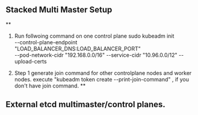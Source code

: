 
## Stacked Multi Master Setup
**
1) Run follwoing command on one control plane
sudo kubeadm init \
--control-plane-endpoint "LOAD_BALANCER_DNS:LOAD_BALANCER_PORT" \
--pod-network-cidr "192.168.0.0/16"
--service-cidr "10.96.0.0/12"
--upload-certs 

2) Step 1 generate join command for other controlplane nodes and worker nodes.
   execute "kubeadm token create --print-join-command" , if you don't have join command.
**
## External etcd multimaster/control planes.

